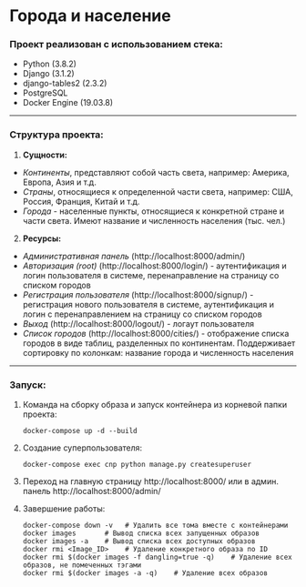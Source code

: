 # Города и население

### Проект реализован с использованием стека:  

+ Python (3.8.2)  
+ Django (3.1.2)  
+ django-tables2 (2.3.2)  
+ PostgreSQL  
+ Docker Engine (19.03.8)  

---

### Структура проекта:  

1. **Сущности:**  

+ *Континенты*, представляют собой часть света, например: Америка, Европа, Азия и т.д.  
+ *Страны*, относящиеся к определенной части света, например: США, Россия, Франция, Китай и т.д.  
+ *Города* - населенные пункты, относящиеся к конкретной стране и части света. Имеют название и численность населения (тыс. чел.)  

2. **Ресурсы:**  

+ *Административная панель* (http://localhost:8000/admin/)  
+ *Авторизация (root)* (http://localhost:8000/login/) - аутентификация и логин пользователя в системе, перенаправление на страницу со списком городов  
+ *Регистрация пользователя* (http://localhost:8000/signup/) - регистрация нового пользователя в системе, аутентификация и логин с перенаправлением на страницу со списком городов  
+ *Выход* (http://localhost:8000/logout/) - логаут пользователя  
+ *Список городов* (http://localhost:8000/cities/) - отображение списка городов в виде таблиц, разделенных по континентам. Поддерживает сортировку по колонкам: название города и численность населения  

---


### Запуск:

1. Команда на сборку образа и запуск контейнера из корневой папки проекта:

    ```
    docker-compose up -d --build
    ```

2. Создание суперпользователя:

    ```
    docker-compose exec cnp python manage.py createsuperuser
    ```

3. Переход на главную страницу http://localhost:8000/ или в админ. панель http://localhost:8000/admin/

4. Завершение работы:  

    ```
    docker-compose down -v   # Удалить все тома вместе с контейнерами
    docker images       # Вывод списка всех запущенных образов
    docker images -a    # Вывод списка всех доступных образов
    docker rmi <Image_ID>    # Удаление конкретного образа по ID
    docker rmi $(docker images -f dangling=true -q)    # Удаление всех образов, не помеченных тэгами
    docker rmi $(docker images -a -q)    # Удаление всех образов
    ```
